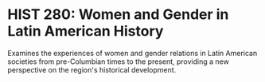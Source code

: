 # HIST 280: Women and Gender in Latin American History

Examines the experiences of women and gender relations in Latin American societies from pre-Columbian times to the present, providing a new perspective on the region's historical development.